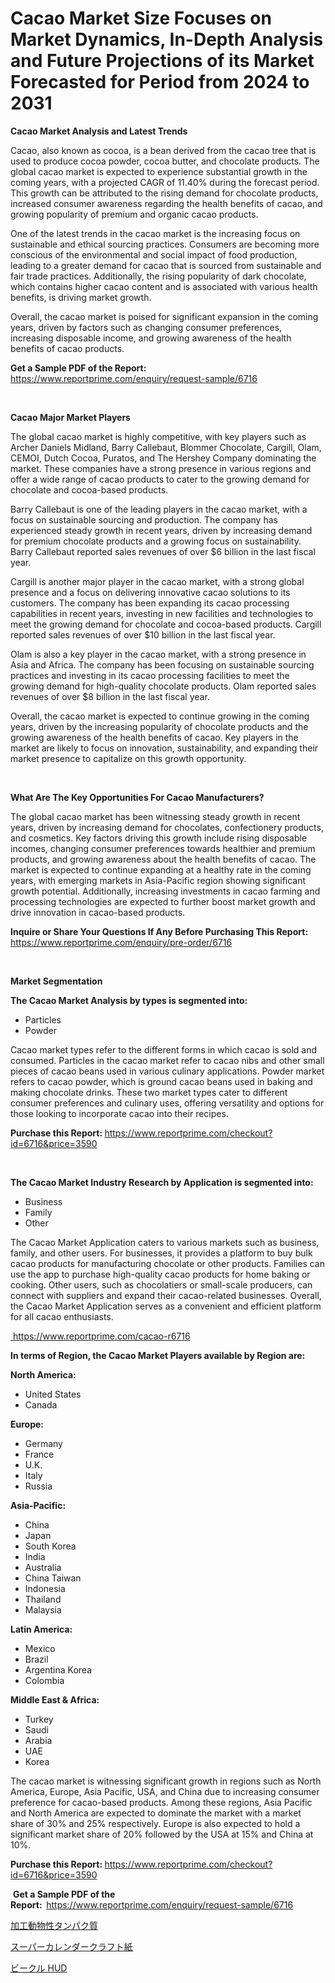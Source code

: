 <p><h1>Cacao Market Size Focuses on Market Dynamics, In-Depth Analysis and Future Projections of its Market Forecasted for Period from 2024 to 2031</h1></p><p><strong>Cacao Market Analysis and Latest Trends</strong></p>
<p><p>Cacao, also known as cocoa, is a bean derived from the cacao tree that is used to produce cocoa powder, cocoa butter, and chocolate products. The global cacao market is expected to experience substantial growth in the coming years, with a projected CAGR of 11.40% during the forecast period. This growth can be attributed to the rising demand for chocolate products, increased consumer awareness regarding the health benefits of cacao, and growing popularity of premium and organic cacao products.</p><p>One of the latest trends in the cacao market is the increasing focus on sustainable and ethical sourcing practices. Consumers are becoming more conscious of the environmental and social impact of food production, leading to a greater demand for cacao that is sourced from sustainable and fair trade practices. Additionally, the rising popularity of dark chocolate, which contains higher cacao content and is associated with various health benefits, is driving market growth.</p><p>Overall, the cacao market is poised for significant expansion in the coming years, driven by factors such as changing consumer preferences, increasing disposable income, and growing awareness of the health benefits of cacao products.</p></p>
<p><strong>Get a Sample PDF of the Report:&nbsp;</strong> <a href="https://www.reportprime.com/enquiry/request-sample/6716">https://www.reportprime.com/enquiry/request-sample/6716</a></p>
<p>&nbsp;</p>
<p><strong>Cacao Major Market Players</strong></p>
<p><p>The global cacao market is highly competitive, with key players such as Archer Daniels Midland, Barry Callebaut, Blommer Chocolate, Cargill, Olam, CEMOI, Dutch Cocoa, Puratos, and The Hershey Company dominating the market. These companies have a strong presence in various regions and offer a wide range of cacao products to cater to the growing demand for chocolate and cocoa-based products.</p><p>Barry Callebaut is one of the leading players in the cacao market, with a focus on sustainable sourcing and production. The company has experienced steady growth in recent years, driven by increasing demand for premium chocolate products and a growing focus on sustainability. Barry Callebaut reported sales revenues of over $6 billion in the last fiscal year.</p><p>Cargill is another major player in the cacao market, with a strong global presence and a focus on delivering innovative cacao solutions to its customers. The company has been expanding its cacao processing capabilities in recent years, investing in new facilities and technologies to meet the growing demand for chocolate and cocoa-based products. Cargill reported sales revenues of over $10 billion in the last fiscal year.</p><p>Olam is also a key player in the cacao market, with a strong presence in Asia and Africa. The company has been focusing on sustainable sourcing practices and investing in its cacao processing facilities to meet the growing demand for high-quality chocolate products. Olam reported sales revenues of over $8 billion in the last fiscal year.</p><p>Overall, the cacao market is expected to continue growing in the coming years, driven by the increasing popularity of chocolate products and the growing awareness of the health benefits of cacao. Key players in the market are likely to focus on innovation, sustainability, and expanding their market presence to capitalize on this growth opportunity.</p></p>
<p>&nbsp;</p>
<p><strong>What Are The Key Opportunities For Cacao Manufacturers?</strong></p>
<p><p>The global cacao market has been witnessing steady growth in recent years, driven by increasing demand for chocolates, confectionery products, and cosmetics. Key factors driving this growth include rising disposable incomes, changing consumer preferences towards healthier and premium products, and growing awareness about the health benefits of cacao. The market is expected to continue expanding at a healthy rate in the coming years, with emerging markets in Asia-Pacific region showing significant growth potential. Additionally, increasing investments in cacao farming and processing technologies are expected to further boost market growth and drive innovation in cacao-based products.</p></p>
<p><strong>Inquire or Share Your Questions If Any Before Purchasing This Report:</strong> <a href="https://www.reportprime.com/enquiry/pre-order/6716">https://www.reportprime.com/enquiry/pre-order/6716</a></p>
<p>&nbsp;</p>
<p><strong>Market Segmentation</strong></p>
<p><strong>The Cacao Market Analysis by types is segmented into:</strong></p>
<p><ul><li>Particles</li><li>Powder</li></ul></p>
<p><p>Cacao market types refer to the different forms in which cacao is sold and consumed. Particles in the cacao market refer to cacao nibs and other small pieces of cacao beans used in various culinary applications. Powder market refers to cacao powder, which is ground cacao beans used in baking and making chocolate drinks. These two market types cater to different consumer preferences and culinary uses, offering versatility and options for those looking to incorporate cacao into their recipes.</p></p>
<p><strong>Purchase this Report:&nbsp;</strong><a href="https://www.reportprime.com/checkout?id=6716&price=3590">https://www.reportprime.com/checkout?id=6716&price=3590</a></p>
<p>&nbsp;</p>
<p><strong>The Cacao Market Industry Research by Application is segmented into:</strong></p>
<p><ul><li>Business</li><li>Family</li><li>Other</li></ul></p>
<p><p>The Cacao Market Application caters to various markets such as business, family, and other users. For businesses, it provides a platform to buy bulk cacao products for manufacturing chocolate or other products. Families can use the app to purchase high-quality cacao products for home baking or cooking. Other users, such as chocolatiers or small-scale producers, can connect with suppliers and expand their cacao-related businesses. Overall, the Cacao Market Application serves as a convenient and efficient platform for all cacao enthusiasts.</p></p>
<p><a href="https://www.reportprime.com/cacao-r6716">&nbsp;https://www.reportprime.com/cacao-r6716</a></p>
<p><strong>In terms of Region, the Cacao Market Players available by Region are:</strong></p>
<p>
    <p> <strong> North America: </strong>
        <ul>
            <li>United States</li>
            <li>Canada</li>
        </ul>
        </p> 
    <p> <strong> Europe: </strong>
        <ul>
            <li>Germany</li>
            <li>France</li>
            <li>U.K.</li>
            <li>Italy</li>
            <li>Russia</li>
        </ul>
        </p> 
    <p> <strong> Asia-Pacific: </strong>
        <ul>
            <li>China</li>
            <li>Japan</li>
            <li>South Korea</li>
            <li>India</li>
            <li>Australia</li>
            <li>China Taiwan</li>
            <li>Indonesia</li>
            <li>Thailand</li>
            <li>Malaysia</li>
        </ul>
        </p> 
    <p> <strong> Latin America: </strong>
        <ul>
            <li>Mexico</li>
            <li>Brazil</li>
            <li>Argentina Korea</li>
            <li>Colombia</li>
        </ul>
        </p> 
    <p> <strong> Middle East & Africa: </strong>
        <ul>
            <li>Turkey</li>
            <li>Saudi</li>
            <li>Arabia</li>
            <li>UAE</li>
            <li>Korea</li>
        </ul>
    </p>
    </p>
<p><p>The cacao market is witnessing significant growth in regions such as North America, Europe, Asia Pacific, USA, and China due to increasing consumer preference for cacao-based products. Among these regions, Asia Pacific and North America are expected to dominate the market with a market share of 30% and 25% respectively. Europe is also expected to hold a significant market share of 20% followed by the USA at 15% and China at 10%.</p></p>
<p><strong>Purchase this Report: </strong><a href="https://www.reportprime.com/checkout?id=6716&price=3590">https://www.reportprime.com/checkout?id=6716&price=3590</a></p>
<p>&nbsp;<strong>Get a Sample PDF of the Report:&nbsp;&nbsp;</strong><a href="https://www.reportprime.com/enquiry/request-sample/6716">https://www.reportprime.com/enquiry/request-sample/6716</a></p>
<p><strong></strong></p>
<p><p><a href="https://medium.com/@carllane655/%E5%8A%A0%E5%B7%A5%E3%81%95%E3%82%8C%E3%81%9F%E5%8B%95%E7%89%A9%E6%80%A7%E3%82%BF%E3%83%B3%E3%83%91%E3%82%AF%E8%B3%AA%E5%B8%82%E5%A0%B4%E3%81%AF-%E5%B8%82%E5%A0%B4%E3%82%B7%E3%82%A7%E3%82%A2-%E5%B8%82%E5%A0%B4%E3%83%88%E3%83%AC%E3%83%B3%E3%83%89-%E5%B8%82%E5%A0%B4%E6%88%90%E9%95%B7%E3%81%AB%E9%96%A2%E3%81%99%E3%82%8B%E6%83%85%E5%A0%B1%E3%82%92%E6%8F%90%E4%BE%9B%E3%81%97%E3%81%BE%E3%81%99-bcfb3b53a465">加工動物性タンパク質</a></p><p><a href="https://medium.com/@charityrice70/%E3%82%B9%E3%83%BC%E3%83%91%E3%83%BC%E3%82%AB%E3%83%AC%E3%83%B3%E3%83%80%E3%83%BC%E3%83%89%E3%82%AF%E3%83%A9%E3%83%95%E3%83%88%E7%B4%99%E5%B8%82%E5%A0%B4%E8%AA%BF%E6%9F%BB%E3%83%AC%E3%83%9D%E3%83%BC%E3%83%88-%E3%81%9D%E3%81%AE%E6%AD%B4%E5%8F%B2%E3%81%A82031%E5%B9%B4%E3%81%BE%E3%81%A7%E3%81%AE%E4%BA%88%E6%B8%AC-813b4440598a">スーパーカレンダークラフト紙</a></p><p><a href="https://github.com/schmahlson/Market-Research-Report-List-1/blob/main/423721820039.md">ビークル HUD</a></p></p>